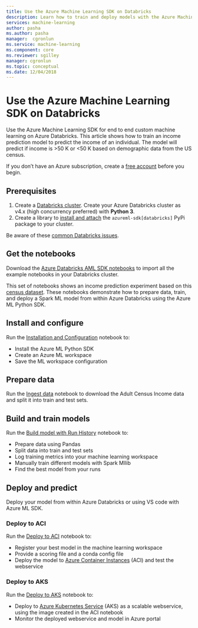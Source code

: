 ```yaml
---
title: Use the Azure Machine Learning SDK on Databricks
description: Learn how to train and deploy models with the Azure Machine Learning SDK on Apache Spark. This article shows end to end custom machine learning on Databricks. 
services: machine-learning
author: pasha
ms.author: pasha
manager:  cgronlun
ms.service: machine-learning
ms.component: core
ms.reviewer: sgilley
manager: cgronlun
ms.topic: conceptual
ms.date: 12/04/2018
---
```


# Use the Azure Machine Learning SDK on Databricks

Use the Azure Machine Learning SDK for end to end custom machine learning on Azure Databricks. This article shows how to train an income prediction model to predict the income of an individual. The model will predict if income is >50 K or <50 K based on demographic data from the US census.

If you don’t have an Azure subscription, create a [free account](https://azure.microsoft.com/free/?WT.mc_id=A261C142F) before you begin.

## Prerequisites

1. Create a [Databricks cluster](https://docs.microsoft.com/azure/azure-databricks/quickstart-create-databricks-workspace-portal). Create your Azure Databricks cluster as v4.x (high concurrency preferred) with **Python 3**. 
1. Create a library to [install and attach](https://docs.databricks.com/user-guide/libraries.html#create-a-library) the `azureml-sdk[databricks]` PyPi package to your cluster. 

Be aware of these [common Databricks issues](resource-known-issues#databricks).

## Get the notebooks

Download the [Azure Databricks AML SDK notebooks](https://github.com/Azure/MachineLearningNotebooks/blob/master/databricks/Databricks_AMLSDK_github.dbc) to import all the example notebooks in your Databricks cluster.

This set of notebooks shows an income prediction experiment based on this [census dataset](https://archive.ics.uci.edu/ml/datasets/adult).  These notebooks demonstrate how to prepare data, train, and deploy a Spark ML model from within Azure Databricks using the Azure ML Python SDK.

## Install and configure

Run the [Installation and Configuration](https://github.com/Azure/MachineLearningNotebooks/blob/master/databricks/01.Installation_and_Configuration.ipynb
) notebook to:

* Install the Azure ML Python SDK
* Create an Azure ML workspace
* Save the ML workspace configuration

## Prepare data

Run the [Ingest data](https://github.com/Azure/MachineLearningNotebooks/blob/master/databricks/02.Ingest_data.ipynb) notebook to download the Adult Census Income data and split it into train and test sets.

## Build and train models

Run the [Build model with Run History](https://github.com/Azure/MachineLearningNotebooks/blob/master/databricks/03b.Build_model_runHistory.ipynb) notebook to:

* Prepare data using Pandas
* Split data into train and test sets
* Log training metrics into your machine learning workspace
* Manually train different models with Spark Mllib
* Find the best model from your runs

## Deploy and predict

Deploy your model from within Azure Databricks or using VS code with Azure ML SDK.  

### Deploy to ACI

Run the [Deploy to ACI](https://github.com/Azure/MachineLearningNotebooks/blob/master/databricks/04.Deploy_to_ACI.ipynb) notebook to:

* Register your best model in the machine learning workspace
* Provide a scoring file and a conda config file
* Deploy the model to  [Azure Container Instances](https://azure.microsoft.com/services/container-instances/) (ACI) and test the webservice

### Deploy to AKS

Run the [Deploy to AKS](https://github.com/Azure/MachineLearningNotebooks/blob/master/databricks/04.Deploy_to_AKS_existingImage.ipynb) notebook to:

* Deploy to [Azure Kubernetes Service](https://azure.microsoft.com/services/kubernetes-service/) (AKS) as a scalable webservice, using the image created in the ACI notebook
* Monitor the deployed webservice and model in Azure portal
